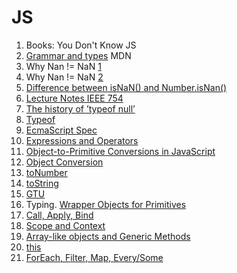 # JS #

1. Books: You Don't Know JS
2. [Grammar and types](https://developer.mozilla.org/bm/docs/Web/JavaScript/Guide/Grammar_and_Types) MDN
3. Why Nan != NaN [1](https://stackoverflow.com/questions/1565164/what-is-the-rationale-for-all-comparisons-returning-false-for-ieee754-nan-values)
4. Why Nan != NaN [2](https://www.quora.com/In-JavaScript-why-does-the-expression-NaN-NaN-give-a-false-value)
5. [Difference between isNaN() and Number.isNan()](https://developer.mozilla.org/en-US/docs/Web/JavaScript/Reference/Global_Objects/NaN)
6. [Lecture Notes IEEE 754](http://www.cs.berkeley.edu/~wkahan/ieee754status/IEEE754.PDF)
7. [The history of ’typeof null’](http://2ality.com/2013/10/typeof-null.html)
8. [Typeof](https://developer.mozilla.org/en-US/docs/Web/JavaScript/Reference/Operators/typeof)
9. [EcmaScript Spec](http://www.ecma-international.org/ecma-262/5.1/#sec-8)
10. [Expressions and Operators](https://developer.mozilla.org/en-US/docs/Web/JavaScript/Guide/Expressions_and_Operators)
11. [Object-to-Primitive Conversions in JavaScript](http://www.adequatelygood.com/Object-to-Primitive-Conversions-in-JavaScript.html)
12. [Object Conversion](https://learn.javascript.ru/object-conversion)
13. [toNumber](https://developer.mozilla.org/en-US/docs/Web/JavaScript/Reference/Global_Objects/Number/prototype)
14. [toString](https://developer.mozilla.org/en-US/docs/Web/JavaScript/Reference/Global_Objects/String/prototype)
15. [GTU](https://github.com/aca-betconstruct/test-force)
16. Typing. [Wrapper Objects for Primitives](http://speakingjs.com/es5/ch08.html)
17. [Call, Apply, Bind](https://www.codementor.io/niladrisekhardutta/how-to-call-apply-and-bind-in-javascript-8i1jca6jp)
18. [Scope and Context](http://ryanmorr.com/understanding-scope-and-context-in-javascript/)
19. [Array-like objects and Generic Methods](http://2ality.com/2013/05/quirk-array-like-objects.html)
20. [this](https://habrahabr.ru/post/149516/)
21. [ForEach, Filter, Map, Every/Some](https://learn.javascript.ru/array-iteration)